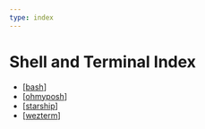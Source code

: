 ```yaml
---
type: index
---
```


# Shell and Terminal Index

- [[bash]]
- [[ohmyposh]]
- [[starship]]
- [[wezterm]]

[//begin]: # "Autogenerated link references for markdown compatibility"
[bash]: bash.md "Bash Usage"
[ohmyposh]: ohmyposh.md "Oh My Posh Config"
[starship]: starship.md "Starship Config"
[wezterm]: wezterm.md "Wezterm Config"
[//end]: # "Autogenerated link references"
